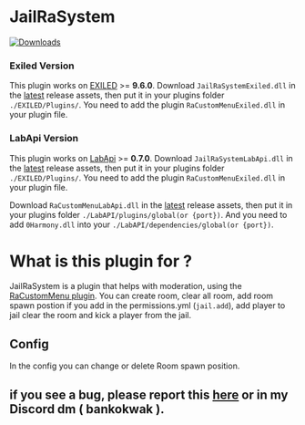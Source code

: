 # JailRaSystem
[![Downloads](https://img.shields.io/github/downloads/Bankokwak/JailRaSystem/total.svg)](https://github.com/Bankokwak/JailRaSystem/releases/latest)

### Exiled Version
This plugin works on [EXILED](https://gitlab.com/exmod-team/EXILED/-/tree/LabAPI?ref_type=heads) >= **9.6.0**.
Download `JailRaSystemExiled.dll` in the [latest](https://github.com/Bankokwak/JailRaSystem/releases/latest) release assets, then put it in your plugins folder `./EXILED/Plugins/`.
You need to add the plugin `RaCustomMenuExiled.dll` in your plugin file.

### LabApi Version
This plugin works on [LabApi](https://github.com/northwood-studios/LabAPI/releases/tag/0.7.0) >= **0.7.0**.
Download `JailRaSystemLabApi.dll` in the [latest](https://github.com/Bankokwak/JailRaSystem/releases/latest) release assets, then put it in your plugins folder `./EXILED/Plugins/`.
You need to add the plugin `RaCustomMenuExiled.dll` in your plugin file.

Download `RaCustomMenuLabApi.dll` in the [latest](https://github.com/Bankokwak/JailRaSystem/releases/latest) release assets, then put it in your plugins folder `./LabAPI/plugins/global(or {port})`.
And you need to add `0Harmony.dll` into your `./LabAPI/dependencies/global(or {port})`.

# What is this plugin for ?
JailRaSystem is a plugin that helps with moderation, using the [RaCustomMenu plugin](https://github.com/Bankokwak/RaCustomMenu/tree/master). You can create room, clear all room, add room spawn postion if you add in the permissions.yml (`jail.add`), add player to jail clear the room and kick a player from the jail.

## Config
In the config you can change or delete Room spawn position.

## if you see a bug, please report this [here](https://github.com/Bankokwak/JailRaSystem/issues) or in my Discord dm ( bankokwak ).

